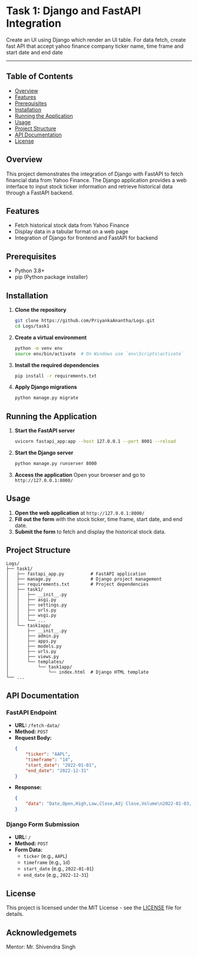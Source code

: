 # Task 1: Django and FastAPI Integration
Create an UI using Django which render an UI table. 
For data fetch, create fast API that accept yahoo finance company ticker name, time frame and start date and end date

---
## Table of Contents
- [Overview](#overview)
- [Features](#features)
- [Prerequisites](#prerequisites)
- [Installation](#installation)
- [Running the Application](#running-the-application)
- [Usage](#usage)
- [Project Structure](#project-structure)
- [API Documentation](#api-documentation)
- [License](#license)

## Overview
This project demonstrates the integration of Django with FastAPI to fetch financial data from Yahoo Finance. The Django application provides a web interface to input stock ticker information and retrieve historical data through a FastAPI backend.

## Features
- Fetch historical stock data from Yahoo Finance
- Display data in a tabular format on a web page
- Integration of Django for frontend and FastAPI for backend

## Prerequisites
- Python 3.8+
- pip (Python package installer)

## Installation

1. **Clone the repository**
    ```bash
    git clone https://github.com/PriyankaAnantha/Logs.git
    cd Logs/task1
    ```

2. **Create a virtual environment**
    ```bash
    python -m venv env
    source env/bin/activate  # On Windows use `env\Scripts\activate`
    ```

3. **Install the required dependencies**
    ```bash
    pip install -r requirements.txt
    ```

4. **Apply Django migrations**
    ```bash
    python manage.py migrate
    ```

## Running the Application

1. **Start the FastAPI server**
    ```bash
    uvicorn fastapi_app:app --host 127.0.0.1 --port 8001 --reload
    ```

2. **Start the Django server**
    ```bash
    python manage.py runserver 8000
    ```

3. **Access the application**
    Open your browser and go to `http://127.0.0.1:8000/`

## Usage

1. **Open the web application** at `http://127.0.0.1:8000/`
2. **Fill out the form** with the stock ticker, time frame, start date, and end date.
3. **Submit the form** to fetch and display the historical stock data.

## Project Structure
```
Logs/
├── task1/
│   ├── fastapi_app.py          # FastAPI application
│   ├── manage.py               # Django project management
│   ├── requirements.txt        # Project dependencies
│   ├── task1/
│   │   ├── __init__.py
│   │   ├── asgi.py
│   │   ├── settings.py
│   │   ├── urls.py
│   │   ├── wsgi.py
│   │   └── ...
│   └── task1app/
│       ├── __init__.py
│       ├── admin.py
│       ├── apps.py
│       ├── models.py
│       ├── urls.py
│       ├── views.py
│       └── templates/
│           └── task1app/
│               └── index.html  # Django HTML template
└── ...
```


## API Documentation

### FastAPI Endpoint
- **URL:** `/fetch-data/`
- **Method:** `POST`
- **Request Body:**
    ```json
    {
        "ticker": "AAPL",
        "timeframe": "1d",
        "start_date": "2022-01-01",
        "end_date": "2022-12-31"
    }
    ```
- **Response:**
    ```json
    {
        "data": "Date,Open,High,Low,Close,Adj Close,Volume\n2022-01-03,182.630005,182.940002,177.710007,182.009995,181.078888,104487900\n..."
    }
    ```

### Django Form Submission
- **URL:** `/`
- **Method:** `POST`
- **Form Data:**
    - `ticker` (e.g., `AAPL`)
    - `timeframe` (e.g., `1d`)
    - `start_date` (e.g., `2022-01-01`)
    - `end_date` (e.g., `2022-12-31`)

## License
This project is licensed under the MIT License - see the [LICENSE](https://github.com/PriyankaAnantha/Logs/blob/main/task1/LICENSE.txt) file for details.

## Acknowledgemets
Mentor: Mr. Shivendra Singh 

